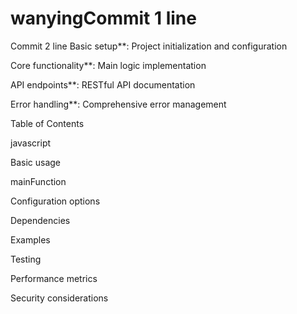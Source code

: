 # wanyingCommit 1 line
Commit 2 line
Basic setup**: Project initialization and configuration

Core functionality**: Main logic implementation

API endpoints**: RESTful API documentation

Error handling**: Comprehensive error management

Table of Contents

javascript

Basic usage

mainFunction

Configuration options

Dependencies

Examples

Testing

Performance metrics

Security considerations

